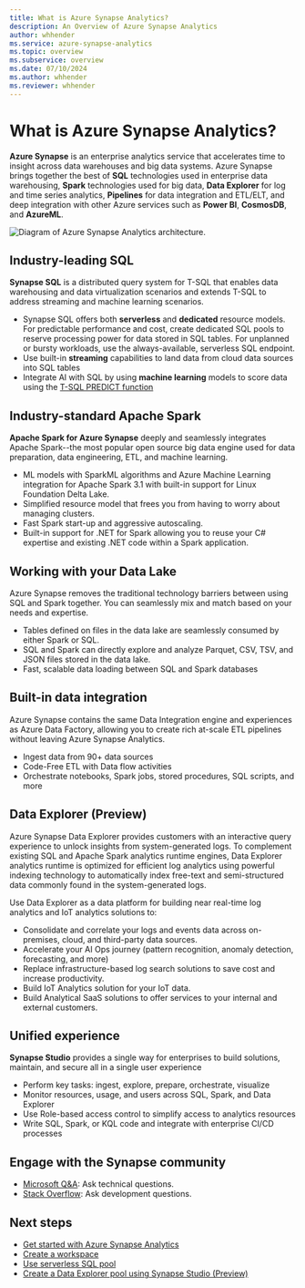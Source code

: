 ```yaml
---
title: What is Azure Synapse Analytics?
description: An Overview of Azure Synapse Analytics
author: whhender
ms.service: azure-synapse-analytics
ms.topic: overview
ms.subservice: overview
ms.date: 07/10/2024
ms.author: whhender
ms.reviewer: whhender
---
```


# What is Azure Synapse Analytics?

**Azure Synapse** is an enterprise analytics service that accelerates time to insight across data warehouses and big data systems. Azure Synapse brings together the best of **SQL** technologies used in enterprise data warehousing, **Spark** technologies used for big data, **Data Explorer** for log and time series analytics, **Pipelines** for data integration and ETL/ELT, and deep integration with other Azure services such as **Power BI**, **CosmosDB**, and **AzureML**.

![Diagram of Azure Synapse Analytics architecture.](./media/overview-what-is/synapse-architecture.png)

## Industry-leading SQL

**Synapse SQL** is a distributed query system for T-SQL that enables data warehousing and data virtualization scenarios and extends T-SQL to address streaming and machine learning scenarios.

* Synapse SQL offers both **serverless** and **dedicated** resource models. For predictable performance and cost, create dedicated SQL pools to reserve processing power for data stored in SQL tables. For unplanned or bursty workloads, use the always-available, serverless SQL endpoint.
* Use built-in **streaming** capabilities to land data from cloud data sources into SQL tables
* Integrate AI with SQL by using **machine learning** models to score data using the [T-SQL PREDICT function](/sql/t-sql/queries/predict-transact-sql?view=azure-sqldw-latest&preserve-view=true)

## Industry-standard Apache Spark

**Apache Spark for Azure Synapse** deeply and seamlessly integrates Apache Spark--the most popular open source big data engine used for data preparation, data engineering, ETL, and machine learning.

* ML models with SparkML algorithms and Azure Machine Learning integration for Apache Spark 3.1 with built-in support for Linux Foundation Delta Lake.
* Simplified resource model that frees you from having to worry about managing clusters.
* Fast Spark start-up and aggressive autoscaling.
* Built-in support for .NET for Spark allowing you to reuse your C# expertise and existing .NET code within a Spark application.

## Working with your Data Lake

Azure Synapse removes the traditional technology barriers between using SQL and Spark together. You can seamlessly mix and match based on your needs and expertise.

* Tables defined on files in the data lake are seamlessly consumed by either Spark or SQL.
* SQL and Spark can directly explore and analyze Parquet, CSV, TSV, and JSON files stored in the data lake.
* Fast, scalable data loading between SQL and Spark databases

## Built-in data integration

Azure Synapse contains the same Data Integration engine and experiences as Azure Data Factory, allowing you to create rich at-scale ETL pipelines without leaving Azure Synapse Analytics.

* Ingest data from 90+ data sources
* Code-Free ETL with Data flow activities
* Orchestrate notebooks, Spark jobs, stored procedures, SQL scripts, and more

## Data Explorer (Preview)

Azure Synapse Data Explorer provides customers with an interactive query experience to unlock insights from system-generated logs. To complement existing SQL and Apache Spark analytics runtime engines, Data Explorer analytics runtime is optimized for efficient log analytics using powerful indexing technology to automatically index free-text and semi-structured data commonly found in the system-generated logs. 

Use Data Explorer as a data platform for building near real-time log analytics and IoT analytics solutions to:

* Consolidate and correlate your logs and events data across on-premises, cloud, and third-party data sources.
* Accelerate your AI Ops journey (pattern recognition, anomaly detection, forecasting, and more)
* Replace infrastructure-based log search solutions to save cost and increase productivity.
* Build IoT Analytics solution for your IoT data.
* Build Analytical SaaS solutions to offer services to your internal and external customers.

## Unified experience 

**Synapse Studio** provides a single way for enterprises to build solutions, maintain, and secure all in a single user experience

* Perform key tasks: ingest, explore, prepare, orchestrate, visualize
* Monitor resources, usage, and users across SQL, Spark, and Data Explorer
* Use Role-based access control to simplify access to analytics resources
* Write SQL, Spark, or KQL code and integrate with enterprise CI/CD processes

## Engage with the Synapse community

- [Microsoft Q&A](/answers/topics/azure-synapse-analytics.html): Ask technical questions.
- [Stack Overflow](https://stackoverflow.com/questions/tagged/azure-synapse): Ask development questions.

## Next steps

* [Get started with Azure Synapse Analytics](get-started.md)
* [Create a workspace](quickstart-create-workspace.md)
* [Use serverless SQL pool](quickstart-sql-on-demand.md)
* [Create a Data Explorer pool using Synapse Studio (Preview)](data-explorer/data-explorer-create-pool-studio.md)
